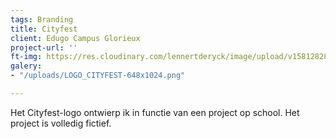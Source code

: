 ```yaml
---
tags: Branding
title: Cityfest
client: Edugo Campus Glorieux
project-url: ''
ft-img: https://res.cloudinary.com/lennertderyck/image/upload/v1581282826/LOGO_CITYFEST-648x1024_unsqeb.png
galery:
- "/uploads/LOGO_CITYFEST-648x1024.png"

---
```

Het Cityfest-logo ontwierp ik in functie van een project op school. Het project is volledig fictief.
